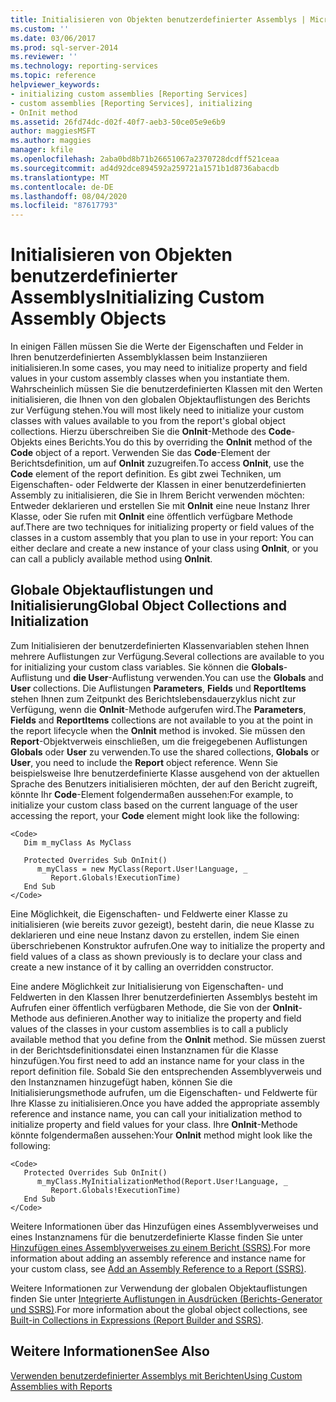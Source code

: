 ```yaml
---
title: Initialisieren von Objekten benutzerdefinierter Assemblys | Microsoft-Dokumentation
ms.custom: ''
ms.date: 03/06/2017
ms.prod: sql-server-2014
ms.reviewer: ''
ms.technology: reporting-services
ms.topic: reference
helpviewer_keywords:
- initializing custom assemblies [Reporting Services]
- custom assemblies [Reporting Services], initializing
- OnInit method
ms.assetid: 26fd74dc-d02f-40f7-aeb3-50ce05e9e6b9
author: maggiesMSFT
ms.author: maggies
manager: kfile
ms.openlocfilehash: 2aba0bd8b71b26651067a2370728dcdff521ceaa
ms.sourcegitcommit: ad4d92dce894592a259721a1571b1d8736abacdb
ms.translationtype: MT
ms.contentlocale: de-DE
ms.lasthandoff: 08/04/2020
ms.locfileid: "87617793"
---
```

# <a name="initializing-custom-assembly-objects"></a><span data-ttu-id="4e1a4-102">Initialisieren von Objekten benutzerdefinierter Assemblys</span><span class="sxs-lookup"><span data-stu-id="4e1a4-102">Initializing Custom Assembly Objects</span></span>
  <span data-ttu-id="4e1a4-103">In einigen Fällen müssen Sie die Werte der Eigenschaften und Felder in Ihren benutzerdefinierten Assemblyklassen beim Instanziieren initialisieren.</span><span class="sxs-lookup"><span data-stu-id="4e1a4-103">In some cases, you may need to initialize property and field values in your custom assembly classes when you instantiate them.</span></span> <span data-ttu-id="4e1a4-104">Wahrscheinlich müssen Sie die benutzerdefinierten Klassen mit den Werten initialisieren, die Ihnen von den globalen Objektauflistungen des Berichts zur Verfügung stehen.</span><span class="sxs-lookup"><span data-stu-id="4e1a4-104">You will most likely need to initialize your custom classes with values available to you from the report's global object collections.</span></span> <span data-ttu-id="4e1a4-105">Hierzu überschreiben Sie die **OnInit**-Methode des **Code**-Objekts eines Berichts.</span><span class="sxs-lookup"><span data-stu-id="4e1a4-105">You do this by overriding the **OnInit** method of the **Code** object of a report.</span></span> <span data-ttu-id="4e1a4-106">Verwenden Sie das **Code**-Element der Berichtsdefinition, um auf **OnInit** zuzugreifen.</span><span class="sxs-lookup"><span data-stu-id="4e1a4-106">To access **OnInit**, use the **Code** element of the report definition.</span></span> <span data-ttu-id="4e1a4-107">Es gibt zwei Techniken, um Eigenschaften- oder Feldwerte der Klassen in einer benutzerdefinierten Assembly zu initialisieren, die Sie in Ihrem Bericht verwenden möchten: Entweder deklarieren und erstellen Sie mit **OnInit** eine neue Instanz Ihrer Klasse, oder Sie rufen mit **OnInit** eine öffentlich verfügbare Methode auf.</span><span class="sxs-lookup"><span data-stu-id="4e1a4-107">There are two techniques for initializing property or field values of the classes in a custom assembly that you plan to use in your report: You can either declare and create a new instance of your class using **OnInit**, or you can call a publicly available method using **OnInit**.</span></span>  
  
## <a name="global-object-collections-and-initialization"></a><span data-ttu-id="4e1a4-108">Globale Objektauflistungen und Initialisierung</span><span class="sxs-lookup"><span data-stu-id="4e1a4-108">Global Object Collections and Initialization</span></span>  
 <span data-ttu-id="4e1a4-109">Zum Initialisieren der benutzerdefinierten Klassenvariablen stehen Ihnen mehrere Auflistungen zur Verfügung.</span><span class="sxs-lookup"><span data-stu-id="4e1a4-109">Several collections are available to you for initializing your custom class variables.</span></span> <span data-ttu-id="4e1a4-110">Sie können die **Globals**-Auflistung und **die User**-Auflistung verwenden.</span><span class="sxs-lookup"><span data-stu-id="4e1a4-110">You can use the **Globals** and **User** collections.</span></span> <span data-ttu-id="4e1a4-111">Die Auflistungen **Parameters**, **Fields** und **ReportItems** stehen Ihnen zum Zeitpunkt des Berichtslebensdauerzyklus nicht zur Verfügung, wenn die **OnInit**-Methode aufgerufen wird.</span><span class="sxs-lookup"><span data-stu-id="4e1a4-111">The **Parameters**, **Fields** and **ReportItems** collections are not available to you at the point in the report lifecycle when the **OnInit** method is invoked.</span></span> <span data-ttu-id="4e1a4-112">Sie müssen den **Report**-Objektverweis einschließen, um die freigegebenen Auflistungen **Globals** oder **User** zu verwenden.</span><span class="sxs-lookup"><span data-stu-id="4e1a4-112">To use the shared collections, **Globals** or **User**, you need to include the **Report** object reference.</span></span> <span data-ttu-id="4e1a4-113">Wenn Sie beispielsweise Ihre benutzerdefinierte Klasse ausgehend von der aktuellen Sprache des Benutzers initialisieren möchten, der auf den Bericht zugreift, könnte Ihr **Code**-Element folgendermaßen aussehen:</span><span class="sxs-lookup"><span data-stu-id="4e1a4-113">For example, to initialize your custom class based on the current language of the user accessing the report, your **Code** element might look like the following:</span></span>  
  
```  
<Code>  
   Dim m_myClass As MyClass  
  
   Protected Overrides Sub OnInit()  
      m_myClass = new MyClass(Report.User!Language, _  
         Report.Globals!ExecutionTime)  
   End Sub  
</Code>  
```  
  
 <span data-ttu-id="4e1a4-114">Eine Möglichkeit, die Eigenschaften- und Feldwerte einer Klasse zu initialisieren (wie bereits zuvor gezeigt), besteht darin, die neue Klasse zu deklarieren und eine neue Instanz davon zu erstellen, indem Sie einen überschriebenen Konstruktor aufrufen.</span><span class="sxs-lookup"><span data-stu-id="4e1a4-114">One way to initialize the property and field values of a class as shown previously is to declare your class and create a new instance of it by calling an overridden constructor.</span></span>  
  
 <span data-ttu-id="4e1a4-115">Eine andere Möglichkeit zur Initialisierung von Eigenschaften- und Feldwerten in den Klassen Ihrer benutzerdefinierten Assemblys besteht im Aufrufen einer öffentlich verfügbaren Methode, die Sie von der **OnInit**-Methode aus definieren.</span><span class="sxs-lookup"><span data-stu-id="4e1a4-115">Another way to initialize the property and field values of the classes in your custom assemblies is to call a publicly available method that you define from the **OnInit** method.</span></span> <span data-ttu-id="4e1a4-116">Sie müssen zuerst in der Berichtsdefinitionsdatei einen Instanznamen für die Klasse hinzufügen.</span><span class="sxs-lookup"><span data-stu-id="4e1a4-116">You first need to add an instance name for your class in the report definition file.</span></span> <span data-ttu-id="4e1a4-117">Sobald Sie den entsprechenden Assemblyverweis und den Instanznamen hinzugefügt haben, können Sie die Initialisierungsmethode aufrufen, um die Eigenschaften- und Feldwerte für Ihre Klasse zu initialisieren.</span><span class="sxs-lookup"><span data-stu-id="4e1a4-117">Once you have added the appropriate assembly reference and instance name, you can call your initialization method to initialize property and field values for your class.</span></span> <span data-ttu-id="4e1a4-118">Ihre **OnInit**-Methode könnte folgendermaßen aussehen:</span><span class="sxs-lookup"><span data-stu-id="4e1a4-118">Your **OnInit** method might look like the following:</span></span>  
  
```  
<Code>  
   Protected Overrides Sub OnInit()  
      m_myClass.MyInitializationMethod(Report.User!Language, _  
         Report.Globals!ExecutionTime)  
   End Sub  
</Code>  
```  
  
 <span data-ttu-id="4e1a4-119">Weitere Informationen über das Hinzufügen eines Assemblyverweises und eines Instanznamens für die benutzerdefinierte Klasse finden Sie unter [Hinzufügen eines Assemblyverweises zu einem Bericht (SSRS)](../report-design/add-an-assembly-reference-to-a-report-ssrs.md).</span><span class="sxs-lookup"><span data-stu-id="4e1a4-119">For more information about adding an assembly reference and instance name for your custom class, see [Add an Assembly Reference to a Report &#40;SSRS&#41;](../report-design/add-an-assembly-reference-to-a-report-ssrs.md).</span></span>  
  
 <span data-ttu-id="4e1a4-120">Weitere Informationen zur Verwendung der globalen Objektauflistungen finden Sie unter [Integrierte Auflistungen in Ausdrücken (Berichts-Generator und SSRS)](../report-design/built-in-collections-in-expressions-report-builder.md).</span><span class="sxs-lookup"><span data-stu-id="4e1a4-120">For more information about the global object collections, see [Built-in Collections in Expressions &#40;Report Builder and SSRS&#41;](../report-design/built-in-collections-in-expressions-report-builder.md).</span></span>  
  
## <a name="see-also"></a><span data-ttu-id="4e1a4-121">Weitere Informationen</span><span class="sxs-lookup"><span data-stu-id="4e1a4-121">See Also</span></span>  
 [<span data-ttu-id="4e1a4-122">Verwenden benutzerdefinierter Assemblys mit Berichten</span><span class="sxs-lookup"><span data-stu-id="4e1a4-122">Using Custom Assemblies with Reports</span></span>](using-custom-assemblies-with-reports.md)  
  
  
